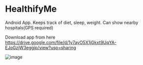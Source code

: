# HealthifyMe
Android App. Keeps track of diet, sleep, weight. Can show nearby hospitals(GPS required)

Download  app from here https://drive.google.com/file/d/1y7ayO5X1jGkxt9UqYA-EJoGzjW3eggjp/view?usp=sharing

![image](https://user-images.githubusercontent.com/63419626/123543710-80f6d800-d76d-11eb-8e30-ab254a7eceb9.png)

